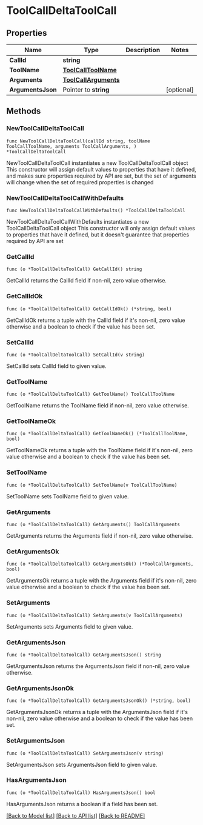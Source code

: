 # ToolCallDeltaToolCall

## Properties

Name | Type | Description | Notes
------------ | ------------- | ------------- | -------------
**CallId** | **string** |  | 
**ToolName** | [**ToolCallToolName**](ToolCallToolName.md) |  | 
**Arguments** | [**ToolCallArguments**](ToolCallArguments.md) |  | 
**ArgumentsJson** | Pointer to **string** |  | [optional] 

## Methods

### NewToolCallDeltaToolCall

`func NewToolCallDeltaToolCall(callId string, toolName ToolCallToolName, arguments ToolCallArguments, ) *ToolCallDeltaToolCall`

NewToolCallDeltaToolCall instantiates a new ToolCallDeltaToolCall object
This constructor will assign default values to properties that have it defined,
and makes sure properties required by API are set, but the set of arguments
will change when the set of required properties is changed

### NewToolCallDeltaToolCallWithDefaults

`func NewToolCallDeltaToolCallWithDefaults() *ToolCallDeltaToolCall`

NewToolCallDeltaToolCallWithDefaults instantiates a new ToolCallDeltaToolCall object
This constructor will only assign default values to properties that have it defined,
but it doesn't guarantee that properties required by API are set

### GetCallId

`func (o *ToolCallDeltaToolCall) GetCallId() string`

GetCallId returns the CallId field if non-nil, zero value otherwise.

### GetCallIdOk

`func (o *ToolCallDeltaToolCall) GetCallIdOk() (*string, bool)`

GetCallIdOk returns a tuple with the CallId field if it's non-nil, zero value otherwise
and a boolean to check if the value has been set.

### SetCallId

`func (o *ToolCallDeltaToolCall) SetCallId(v string)`

SetCallId sets CallId field to given value.


### GetToolName

`func (o *ToolCallDeltaToolCall) GetToolName() ToolCallToolName`

GetToolName returns the ToolName field if non-nil, zero value otherwise.

### GetToolNameOk

`func (o *ToolCallDeltaToolCall) GetToolNameOk() (*ToolCallToolName, bool)`

GetToolNameOk returns a tuple with the ToolName field if it's non-nil, zero value otherwise
and a boolean to check if the value has been set.

### SetToolName

`func (o *ToolCallDeltaToolCall) SetToolName(v ToolCallToolName)`

SetToolName sets ToolName field to given value.


### GetArguments

`func (o *ToolCallDeltaToolCall) GetArguments() ToolCallArguments`

GetArguments returns the Arguments field if non-nil, zero value otherwise.

### GetArgumentsOk

`func (o *ToolCallDeltaToolCall) GetArgumentsOk() (*ToolCallArguments, bool)`

GetArgumentsOk returns a tuple with the Arguments field if it's non-nil, zero value otherwise
and a boolean to check if the value has been set.

### SetArguments

`func (o *ToolCallDeltaToolCall) SetArguments(v ToolCallArguments)`

SetArguments sets Arguments field to given value.


### GetArgumentsJson

`func (o *ToolCallDeltaToolCall) GetArgumentsJson() string`

GetArgumentsJson returns the ArgumentsJson field if non-nil, zero value otherwise.

### GetArgumentsJsonOk

`func (o *ToolCallDeltaToolCall) GetArgumentsJsonOk() (*string, bool)`

GetArgumentsJsonOk returns a tuple with the ArgumentsJson field if it's non-nil, zero value otherwise
and a boolean to check if the value has been set.

### SetArgumentsJson

`func (o *ToolCallDeltaToolCall) SetArgumentsJson(v string)`

SetArgumentsJson sets ArgumentsJson field to given value.

### HasArgumentsJson

`func (o *ToolCallDeltaToolCall) HasArgumentsJson() bool`

HasArgumentsJson returns a boolean if a field has been set.


[[Back to Model list]](../README.md#documentation-for-models) [[Back to API list]](../README.md#documentation-for-api-endpoints) [[Back to README]](../README.md)


